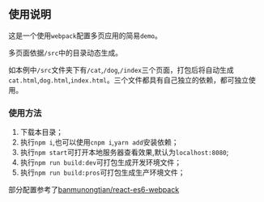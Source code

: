 ## 使用说明

这是一个使用`webpack`配置多页应用的简易`demo`。

多页面依据`/src`中的目录动态生成。

如本例中`/src`文件夹下有`/cat`,`/dog`,`/index`三个页面，打包后将自动生成`cat.html`,`dog.html`,`index.html`。三个文件都具有自己独立的依赖，都可独立使用。

### 使用方法

1. 下载本目录；
2. 执行`npm i`,也可以使用`cnpm i`,`yarn add`安装依赖；
3. 执行`npm start`可打开本地服务器查看效果,默认为`localhost:8080`;
4. 执行`npm run build:dev`可打包生成开发环境文件；
5. 执行`npm run build:pros`可打包生成生产环境文件；

部分配置参考了[banmunongtian/react-es6-webpack](https://github.com/banmunongtian/react-es6-webpack/blob/master/webpack.config.js)


